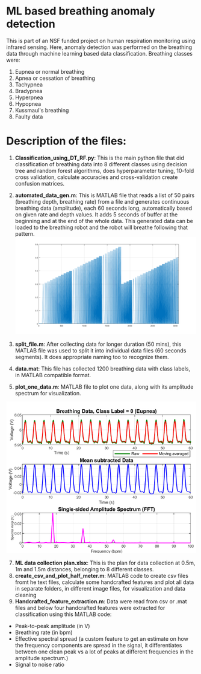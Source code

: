 # ML based breathing anomaly detection
This is part of an NSF funded project on human respiration monitoring using infrared sensing. Here, anomaly detection was performed on the breathing data through machine learning based data classification. Breathing classes were:
1) Eupnea or normal breathing
2) Apnea or cessation of breathing
3) Tachypnea
4) Bradypnea
5) Hyperpnea
6) Hypopnea
7) Kussmaul's breathing
8) Faulty data



# Description of the files:

1) **Classification_using_DT_RF.py**: This is the main python file that did classification of breathing data into 8 different classes using decision tree and random forest algorithms, does hyperparameter tuning, 10-fold cross validation, calculate accuracies and cross-validation create confusion matrices.
2) **automated_data_gen.m**: This is MATLAB file that reads a list of 50 pairs (breathing depth, breathing rate) from a file and generates continuous breathing data (amplitude), each 60 seconds long, automatically based on given rate and depth values. It adds 5 seconds of buffer at the beginning and at the end of the whole data. This generated data can be loaded to the breathing robot and the robot will breathe following that pattern.
![alt text](https://github.com/Zobaer/BreathingAnomalyDetection/blob/main/figs/Generated_data_class_3.png)

4) **split_file.m**: After collecting data for longer duration (50 mins), this MATLAB file was used to split it into individual data files (60 seconds segments). It does appropriate naming too to recognize them.
5) **data.mat**: This file has collected 1200 breathing data with class labels, in MATLAB compatible format.
6) **plot_one_data.m**: MATLAB file to plot one data, along with its amplitude spectrum for visualization.

![alt text](https://github.com/Zobaer/BreathingAnomalyDetection/blob/main/figs/Data_visualization.png)

7) **ML data collection plan.xlsx**: This is the plan for data collection at 0.5m, 1m and 1.5m distances, belonging to 8 different classes.
8) **create_csv_and_plot_half_meter.m**: MATLAB code to create csv files fromt he text files, calculate some handcrafted features and plot all data in separate folders, in different image files, for visualization and data cleaning
9) **Handcrafted_feature_extraction.m**: Data were read from csv or  .mat files and below four handcrafted features were extracted for classification using this MATLAB code:
  - Peak-to-peak amplitude (in V)
  - Breathing rate (in bpm)
  - Effective spectral spread (a custom feature to get an estimate on how the frequency components are spread in the signal, it differentiates between one clean peak vs a lot of peaks at different frequencies in the amplitude spectrum.)
  - Signal to noise ratio
